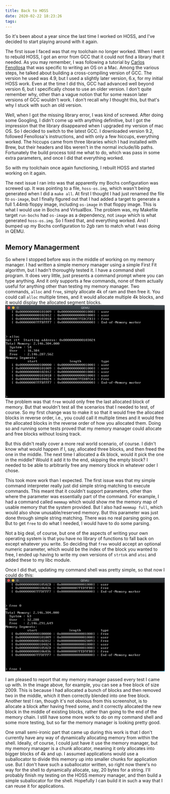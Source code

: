 ```yaml
---
title: Back to HOSS
date: 2020-02-22 18:23:26
tags:
---
```

So it's been about a year since the last time I worked on HOSS, and I've decided to start playing around with it again.

The first issue I faced was that my toolchain no longer worked.  When I went to rebuild HOSS, I got an error from GCC that it could not find a library that it needed.  As you may remember, I was following a tutorial by [Carlos Fenollosa](https://github.com/cfenollosa/os-tutorial) that was specific to writing an OS on a Mac.  Among the various steps, he talked about building a cross-compiling version of GCC.  The version he used was 4.9, but I used a slightly later version, 6.x, for my initial HOSS work.  Even at the time I did this, GCC had advanced well beyond version 6, but I specifically chose to use an older version.  I don't quite remember why, other than a vague notion that for some reason later versions of GCC wouldn't work.  I don't recall why I thought this, but that's why I stuck with such an old version.

Well, when I got the missing library error, I was kind of screwed.  After doing some Googling, I didn't come up with anything definitive, but I got the impression that the library disappeared when I upgraded my version of mac OS.  So I decided to switch to the latest GCC.  I downloaded version 9.2, followed Fenollosa's instructions, and with only a few hiccups, everything worked.  The hiccups came from three libraries which I had installed with Brew, but their headers and libs weren't in the normal include/lib paths.  Fortunately the build process told me what to do, which was pass in some extra parameters, and once I did that everything worked.

So with my toolchain once again functioning, I rebuilt HOSS and started working on it again.

The next issue I ran into was that apparently my Bochs configuration was screwed up.  It was pointing to a file, `hoss-os.img`, which wasn't being generated when I did a `make all`.  At first I thought I had just renamed the file to `os-image`, but I finally figured out that I had added a target to generate a full 1.44mb floppy image, including `os-image` in that floppy image.  This is what I would use in Bochs and VirtualBox.  The problem was, my Makefile target `run-bochs` had `os-image` as a dependency, not `image` which is what generated `hoss-os.img`.  So I fixed that, and everything worked.  And I bumped up my Bochs configuration to 2gb ram to match what I was doing in QEMU.

## Memory Managerment

So where I stopped before was in the middle of working on my memory manager.  I had written a simple memory manager using a simple First Fit algorithm, but I hadn't thoroughly tested it.  I have a command shell program.  It does very little, just presents a command prompt where you can type anything.  And it only supports a few commands, none of them actually useful for anything other than testing my memory manager.  Two commands, `alloc` and `free`, simply allocate 4k of ram and then free it.  You could call `alloc` multiple times, and it would allocate multiple 4k blocks, and it would display the allocated segment blocks.
![](images/alloc.png)
The problem was that `free` would only free the last allocated block of memory.  But that wouldn't test all the scenarios that I needed to test, of course.  So my first change was to make it so that it would free the allocated blocks in reverse order, i.e., you could call it multiple times and it would free the allocated blocks in the reverse order of how you allocated them.  Doing so and running some tests proved that my memory manager could allocate and free blocks without losing track.

But this didn't really cover a more real world scenario, of course.  I didn't know what would happen if I, say, allocated three blocks, and then freed the one in the middle.  The next time I allocated a 4k block, would it pick the one in the middle?  Would it add it to the end, skipping the empty block?  I needed to be able to arbitrarily free any memory block in whatever oder I chose.

This took more work than I expected.  The first issue was that my simple command interpreter really just did simple string matching to execute commands.  This meant that it couldn't support parameters, other than where the parameter was essentially part of the command.  For example, I had a command called `memmap` which would show me the memory map of usable memory that the system provided.  But I also had `memmap full`, which would also show unusable/reserved memory.  But this parameter was just done through simple string matching.  There was no real parsing going on.  But to get `free` to do what I needed, I would have to do some parsing.

Not a big deal, of course, but one of the aspects of writing your own operating system is that you have no library of functions to fall back on except whatever you write.  So deciding that `free` would accept an optional numeric parameter, which would be the index of the block you wanted to free, I ended up having to write my own versions of `strtok` and `atoi` and added these to my libc module.

Once I did that, updating my command shell was pretty simple, so that now I could do this:
![](images/alloc_and_free.png)

I am pleased to report that my memory manager passed every test I came up with.  In the image above, for example, you can see a free block of size 2009.  This is because I had allocated a bunch of blocks and then removed two in the middle, which it then correctly blended into one free block.  Another test I ran, though it's not obvious from this screenshot, is to allocate a block after having freed some, and it correctly allocated the new block in the middle of existing blocks, rather than going to the end of the memory chain.  I still have some more work to do on my command shell and some more testing, but so far the memory manager is looking pretty good.

One small semi-ironic part that came up during this work is that I don't currently have any way of dynamically allocating memory from within the shell.  Ideally, of course, I could just have it use the memory manager, but my memory manager is a chunk allocator, meaning it only allocates into bigger blocks of 4k and up.  I assumed applications would use a suballocator to divide this memory up into smaller chunks for application use.  But I don't have such a suballocator written, so right now there's no way for the shell to dynamically allocate, say, 20 bytes for a string.  I'll probably finish my testing on the HOSS memory manager, and then build a simple suballocator for the shell.  Hopefully I can build it in such a way that I can reuse it for applications.